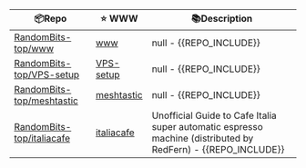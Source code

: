 

| 📦Repo    | ⭐️ WWW | 📚Description |
| --------- | ----------- | -------------- |
| [RandomBits-top/www](https://github.com/RandomBits-top/www) | [www](null) | null - {{REPO_INCLUDE}} |
| [RandomBits-top/VPS-setup](https://github.com/RandomBits-top/VPS-setup) | [VPS-setup](null) | null - {{REPO_INCLUDE}} |
| [RandomBits-top/meshtastic](https://github.com/RandomBits-top/meshtastic) | [meshtastic](null) | null - {{REPO_INCLUDE}} |
| [RandomBits-top/italiacafe](https://github.com/RandomBits-top/italiacafe) | [italiacafe](null) | Unofficial Guide to Cafe Italia super automatic espresso machine (distributed by RedFern) - {{REPO_INCLUDE}} |
